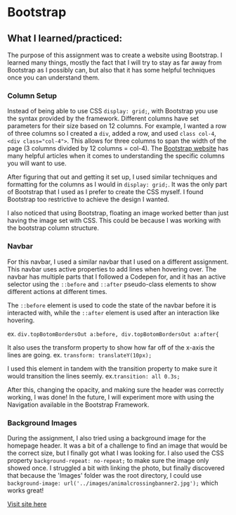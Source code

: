 # Bootstrap
## What I learned/practiced: 
The purpose of this assignment was to create a website using Bootstrap. I learned many things, mostly the fact that I will try to stay as far away from Bootstrap as I possibly can, but also that it has some helpful techniques once you can understand them.

### Column Setup
Instead of being able to use CSS ```display: grid;```, with Bootstrap you use the syntax provided by the framework. Different columns have set parameters for their size based on 12 columns. For example, I wanted a row of three columns so I created a ```div```, added a row, and used ```class col-4```, ```<div class="col-4">```. This allows for three columns to span the width of the page (3 columns divided by 12 columns = col-4). The [Bootstrap website](https://getbootstrap.com/docs/4.0/layout/grid/) has many helpful articles when it comes to understanding the specific columns you will want to use.

After figuring that out and getting it set up, I used similar techniques and formatting for the columns as I would in ```display: grid;```. It was the only part of Bootstrap that I used as I prefer to create the CSS myself. I found Bootstrap too restrictive to achieve the design I wanted.

I also noticed that using Bootstrap, floating an image worked better than just having the image set with CSS. This could be because I was working with the bootstrap column structure. 

### Navbar
For this navbar, I used a similar navbar that I used on a different assignment. This navbar uses active properties to add lines when hovering over. The navbar has multiple parts that I followed a Codepen for, and it has an active selector using the ```::before``` and ```::after``` pseudo-class elements to show different actions at different times. 

The ```::before``` element is used to code the state of the navbar before it is interacted with, while the ```::after``` element is used after an interaction like hovering. 

ex. ```div.topBotomBordersOut a:before, div.topBotomBordersOut a:after{```

It also uses the transform property to show how far off of the x-axis the lines are going. 
ex. ```transform: translateY(10px);``` 

I used this element in tandem with the transition property to make sure it would transition the lines seemly.
ex.```transition: all 0.3s;```

After this, changing the opacity, and making sure the header was correctly working, I was done!  In the future, I will experiment more with using the Navigation available in the Bootstrap Framework.

### Background Images
During the assignment, I also tried using a background image for the homepage header. It was a bit of a challenge to find an image that would be the correct size, but I finally got what I was looking for. I also used the CSS property ```background-repeat: no-repeat;``` to make sure the image only showed once. I struggled a bit with linking the photo, but finally discovered that because the  'Images' folder was the root directory, I could use ```background-image: url('../images/animalcrossingbanner2.jpg');``` which works great!

[Visit site here](https://giaviolini.github.io/Learning-Bootstrap/)
